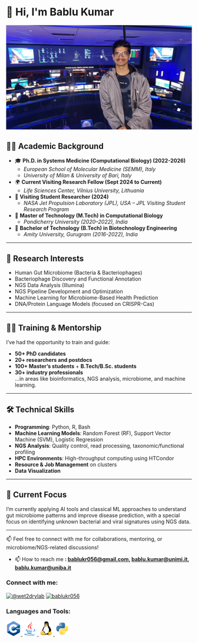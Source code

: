 # 👋 Hi, I'm Bablu Kumar

![Bablu Kumar](https://raw.githubusercontent.com/bablukr056/bablukr056/999388d8034e5f4006888cda894299da5e5dc7a2/bablu.jpeg)

## 👨‍🔬 Academic Background

- 🎓 **Ph.D. in Systems Medicine (Computational Biology) (2022-2026)**  
  - *European School of Molecular Medicine (SEMM), Italy*  
  - *University of Milan & University of Bari, Italy*
- 🌍 **Current Visiting Research Fellow (Sept 2024 to Current)**  
  - *Life Sciences Center, Vilnius University, Lithuania* 
- 🚀 **Visiting Student Researcher (2024)**  
  - *NASA Jet Propulsion Laboratory (JPL), USA – JPL Visiting Student Research Program*
- 🧬 **Master of Technology (M.Tech) in Computational Biology**  
  - *Pondicherry University (2020–2022), India*
- 🔬 **Bachelor of Technology (B.Tech) in Biotechnology Engineering**  
  - *Amity University, Gurugram (2016-2022), India*
---

## 🔬 Research Interests

- Human Gut Microbiome (Bacteria & Bacteriophages)
- Bacteriophage Discovery and Functional Annotation  
- NGS Data Analysis (Illumina)  
- NGS Pipeline Development and Optimization  
- Machine Learning for Microbiome-Based Health Prediction  
- DNA/Protein Language Models (focused on CRISPR-Cas)

---

## 🧑‍🏫 Training & Mentorship

I’ve had the opportunity to train and guide:
- **50+ PhD candidates**
- **20+ researchers and postdocs**
- **100+ Master’s students** + **B.Tech/B.Sc. students**
- **30+ industry professionals**  
...in areas like bioinformatics, NGS analysis, microbiome, and machine learning.

---

## 🛠️ Technical Skills

- **Programming**: Python, R, Bash  
- **Machine Learning Models**: Random Forest (RF), Support Vector Machine (SVM), Logistic Regression  
- **NGS Analysis**: Quality control, read processing, taxonomic/functional profiling  
- **HPC Environments**: High-throughput computing using HTCondor  
- **Resource & Job Management** on clusters  
- **Data Visualization**
---

## 📍 Current Focus

I’m currently applying AI tools and classical ML approaches to understand gut microbiome patterns and improve disease prediction, with a special focus on identifying unknown bacterial and viral signatures using NGS data.

---

📫 Feel free to connect with me for collaborations, mentoring, or microbiome/NGS-related discussions!

- 📫 How to reach me **: bablukr056@gmail.com, bablu.kumar@unimi.it, bablu.kumar@uniba.it**

<h3 align="left">Connect with me:</h3>
<p align="left">
<a href="https://twitter.com/@wet2drylab" target="blank"><img align="center" src="https://raw.githubusercontent.com/rahuldkjain/github-profile-readme-generator/master/src/images/icons/Social/twitter.svg" alt="@wet2drylab" height="30" width="40" /></a>
<a href="https://linkedin.com/in/bablukr056" target="blank"><img align="center" src="https://raw.githubusercontent.com/rahuldkjain/github-profile-readme-generator/master/src/images/icons/Social/linked-in-alt.svg" alt="bablukr056" height="30" width="40" /></a>
</p>

<h3 align="left">Languages and Tools:</h3>
<p align="left"> <a href="https://www.w3schools.com/cpp/" target="_blank"> <img src="https://raw.githubusercontent.com/devicons/devicon/master/icons/cplusplus/cplusplus-original.svg" alt="cplusplus" width="40" height="40"/> </a> <a href="https://www.java.com" target="_blank"> <img src="https://raw.githubusercontent.com/devicons/devicon/master/icons/java/java-original.svg" alt="java" width="40" height="40"/> </a> <a href="https://www.linux.org/" target="_blank"> <img src="https://raw.githubusercontent.com/devicons/devicon/master/icons/linux/linux-original.svg" alt="linux" width="40" height="40"/> </a> <a href="https://www.python.org" target="_blank"> <img src="https://raw.githubusercontent.com/devicons/devicon/master/icons/python/python-original.svg" alt="python" width="40" height="40"/> </a> </p>

